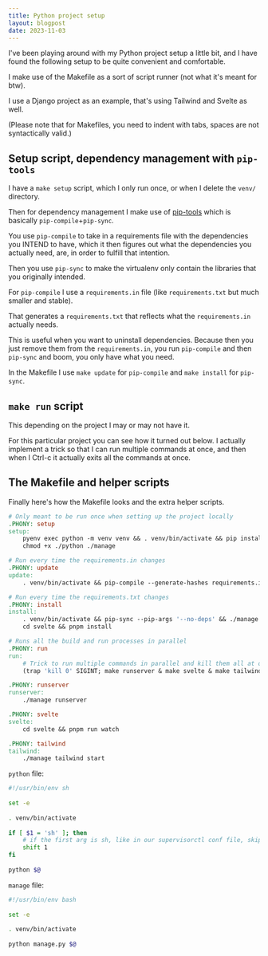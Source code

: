 ```yaml
---
title: Python project setup
layout: blogpost
date: 2023-11-03
---
```


I've been playing around with my Python project setup a little bit, and I have found the following setup to be quite convenient and comfortable.

I make use of the Makefile as a sort of script runner (not what it's meant for btw).

I use a Django project as an example, that's using Tailwind and Svelte as well.

(Please note that for Makefiles, you need to indent with tabs, spaces are not syntactically valid.)

## Setup script, dependency management with `pip-tools`

I have a `make setup` script, which I only run once, or when I delete the `venv/` directory.

Then for dependency management I make use of [pip-tools][pip-tools] which is basically `pip-compile`+`pip-sync`.

[pip-tools]: https://github.com/jazzband/pip-tools

You use `pip-compile` to take in a requirements file with the dependencies you INTEND to have, which it then figures out what the dependencies you actually need, are, in order to fulfill that intention.

Then you use `pip-sync` to make the virtualenv only contain the libraries that you originally intended.

For `pip-compile` I use a `requirements.in` file (like `requirements.txt` but much smaller and stable).

That generates a `requirements.txt` that reflects what the `requirements.in` actually needs.

This is useful when you want to uninstall dependencies. Because then you just remove them from the `requirements.in`, you run `pip-compile` and then `pip-sync` and boom, you only have what you need.

In the Makefile I use `make update` for `pip-compile` and `make install` for `pip-sync`.

## `make run` script

This depending on the project I may or may not have it.

For this particular project you can see how it turned out below. I actually implement a trick so that I can run multiple commands at once, and then when I Ctrl-c it actually exits all the commands at once.

## The Makefile and helper scripts

Finally here's how the Makefile looks and the extra helper scripts.

```Makefile
# Only meant to be run once when setting up the project locally
.PHONY: setup
setup:
	pyenv exec python -m venv venv && . venv/bin/activate && pip install --upgrade pip && python -m pip install pip-tools
	chmod +x ./python ./manage

# Run every time the requirements.in changes
.PHONY: update
update:
	. venv/bin/activate && pip-compile --generate-hashes requirements.in

# Run every time the requirements.txt changes
.PHONY: install
install:
	. venv/bin/activate && pip-sync --pip-args '--no-deps' && ./manage tailwind install
	cd svelte && pnpm install

# Runs all the build and run processes in parallel
.PHONY: run
run:
	# Trick to run multiple commands in parallel and kill them all at once
	(trap 'kill 0' SIGINT; make runserver & make svelte & make tailwind & wait)

.PHONY: runserver
runserver:
	./manage runserver

.PHONY: svelte
svelte:
	cd svelte && pnpm run watch

.PHONY: tailwind
tailwind:
	./manage tailwind start
```

`python` file:
```sh
#!/usr/bin/env sh  
  
set -e  
  
. venv/bin/activate  
  
if [ $1 = 'sh' ]; then  
    # if the first arg is sh, like in our supervisorctl conf file, skip it  
    shift 1  
fi  
  
python $@
```

`manage` file:
```sh
#!/usr/bin/env bash  
  
set -e  
  
. venv/bin/activate  
  
python manage.py $@
```